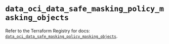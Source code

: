 # `data_oci_data_safe_masking_policy_masking_objects`

Refer to the Terraform Registry for docs: [`data_oci_data_safe_masking_policy_masking_objects`](https://registry.terraform.io/providers/oracle/oci/6.18.0/docs/data-sources/data_safe_masking_policy_masking_objects).
